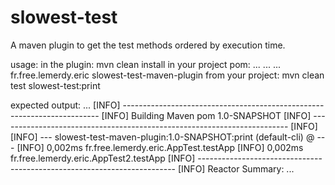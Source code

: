 slowest-test
============

A maven plugin to get the test methods ordered by execution time.

usage:
  in the plugin:
    mvn clean install
  in your project pom:
    <project>
      ...
      <build>
        ...
        <plugins>
          ...
          <plugin>
    			  <groupId>fr.free.lemerdy.eric</groupId>
  				  <artifactId>slowest-test-maven-plugin</artifactId>
  			  </plugin>
  from your project:
    mvn clean test slowest-test:print

expected output:
...
[INFO] ------------------------------------------------------------------------
[INFO] Building <my-project> Maven pom 1.0-SNAPSHOT
[INFO] ------------------------------------------------------------------------
[INFO] 
[INFO] --- slowest-test-maven-plugin:1.0-SNAPSHOT:print (default-cli) @ <my-project> ---
[INFO]      0,002ms fr.free.lemerdy.eric.AppTest.testApp
[INFO]      0,002ms fr.free.lemerdy.eric.AppTest2.testApp
[INFO] ------------------------------------------------------------------------
[INFO] Reactor Summary:
...
  
  
  